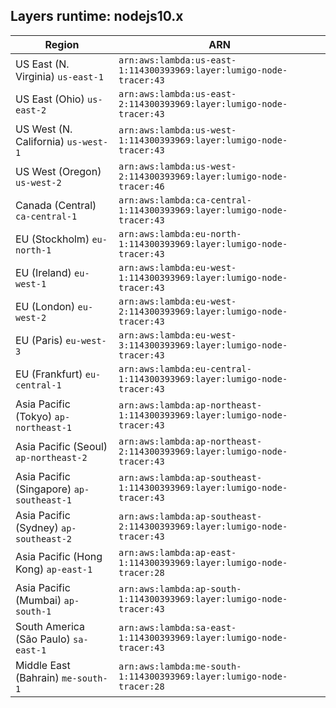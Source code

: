 Layers runtime: nodejs10.x
----
| Region | ARN |
| --- | --- |
|US East (N. Virginia)  `us-east-1`|`arn:aws:lambda:us-east-1:114300393969:layer:lumigo-node-tracer:43`|
|US East (Ohio)  `us-east-2`|`arn:aws:lambda:us-east-2:114300393969:layer:lumigo-node-tracer:43`|
|US West (N. California)  `us-west-1`|`arn:aws:lambda:us-west-1:114300393969:layer:lumigo-node-tracer:43`|
|US West (Oregon)  `us-west-2`|`arn:aws:lambda:us-west-2:114300393969:layer:lumigo-node-tracer:46`|
|Canada (Central)  `ca-central-1`|`arn:aws:lambda:ca-central-1:114300393969:layer:lumigo-node-tracer:43`|
|EU (Stockholm)  `eu-north-1`|`arn:aws:lambda:eu-north-1:114300393969:layer:lumigo-node-tracer:43`|
|EU (Ireland)  `eu-west-1`|`arn:aws:lambda:eu-west-1:114300393969:layer:lumigo-node-tracer:43`|
|EU (London)  `eu-west-2`|`arn:aws:lambda:eu-west-2:114300393969:layer:lumigo-node-tracer:43`|
|EU (Paris)  `eu-west-3`|`arn:aws:lambda:eu-west-3:114300393969:layer:lumigo-node-tracer:43`|
|EU (Frankfurt)  `eu-central-1`|`arn:aws:lambda:eu-central-1:114300393969:layer:lumigo-node-tracer:43`|
|Asia Pacific (Tokyo)  `ap-northeast-1`|`arn:aws:lambda:ap-northeast-1:114300393969:layer:lumigo-node-tracer:43`|
|Asia Pacific (Seoul)  `ap-northeast-2`|`arn:aws:lambda:ap-northeast-2:114300393969:layer:lumigo-node-tracer:43`|
|Asia Pacific (Singapore)  `ap-southeast-1`|`arn:aws:lambda:ap-southeast-1:114300393969:layer:lumigo-node-tracer:43`|
|Asia Pacific (Sydney)  `ap-southeast-2`|`arn:aws:lambda:ap-southeast-2:114300393969:layer:lumigo-node-tracer:43`|
|Asia Pacific (Hong Kong)  `ap-east-1`|`arn:aws:lambda:ap-east-1:114300393969:layer:lumigo-node-tracer:28`|
|Asia Pacific (Mumbai)  `ap-south-1`|`arn:aws:lambda:ap-south-1:114300393969:layer:lumigo-node-tracer:43`|
|South America (São Paulo)  `sa-east-1`|`arn:aws:lambda:sa-east-1:114300393969:layer:lumigo-node-tracer:43`|
|Middle East (Bahrain)  `me-south-1`|`arn:aws:lambda:me-south-1:114300393969:layer:lumigo-node-tracer:28`|
